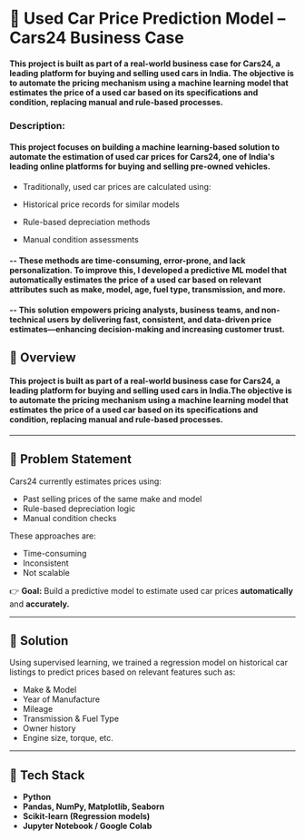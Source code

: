 # 🚗 Used Car Price Prediction Model – Cars24 Business Case

#### This project is built as part of a real-world business case for **Cars24**, a leading platform for buying and selling used cars in India.  The objective is to **automate the pricing mechanism** using a machine learning model that estimates the price of a used car based on its specifications and condition, replacing manual and rule-based processes.

### Description:
#### This project focuses on building a machine learning-based solution to automate the estimation of used car prices for Cars24, one of India's leading online platforms for buying and selling pre-owned vehicles.

- Traditionally, used car prices are calculated using:

- Historical price records for similar models

- Rule-based depreciation methods

- Manual condition assessments

#### -- These methods are time-consuming, error-prone, and lack personalization. To improve this, I developed a predictive ML model that automatically estimates the price of a used car based on relevant attributes such as make, model, age, fuel type, transmission, and more.

#### -- This solution empowers pricing analysts, business teams, and non-technical users by delivering fast, consistent, and data-driven price estimates—enhancing decision-making and increasing customer trust.

## 📌 Overview
#### This project is built as part of a real-world business case for **Cars24**, a leading platform for buying and selling used cars in India.The objective is to **automate the pricing mechanism** using a machine learning model that estimates the price of a used car based on its specifications and condition, replacing manual and rule-based processes.

---

## 🎯 Problem Statement
Cars24 currently estimates prices using:
- Past selling prices of the same make and model
- Rule-based depreciation logic
- Manual condition checks

These approaches are:
- Time-consuming
- Inconsistent
- Not scalable

👉 **Goal:** Build a predictive model to estimate used car prices **automatically** and **accurately.**

---

## 🧠 Solution
Using supervised learning, we trained a regression model on historical car listings to predict prices based on relevant features such as:
- Make & Model
- Year of Manufacture
- Mileage
- Transmission & Fuel Type
- Owner history
- Engine size, torque, etc.

---

## 🚀 Tech Stack
- **Python**
- **Pandas, NumPy, Matplotlib, Seaborn**
- **Scikit-learn (Regression models)**
- **Jupyter Notebook / Google Colab**

